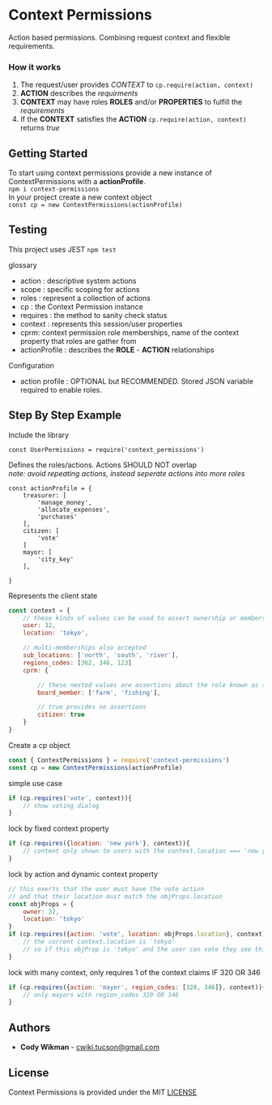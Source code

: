 # Context Permissions
Action based permissions. Combining request context and flexible requirements.

### How it works
1. The request/user provides *CONTEXT* to `cp.require(action, context)`
1. **ACTION** describes the *requirments*
1. **CONTEXT** may have roles **ROLES** and/or **PROPERTIES** to fulfill the *requirements*
1. If the **CONTEXT** satisfies the **ACTION** `cp.require(action, context)` returns *true*


## Getting Started
To start using context permissions provide a new instance of ContextPermissions with a **actionProfile**.  
`npm i context-permissions`  
In your project create a new context object   
`const cp = new ContextPermissions(actionProfile)`

## Testing
This project uses JEST `npm test`

glossary
* action : descriptive system actions
* scope : specific scoping for actions
* roles : represent a collection of actions
* cp : the Context Permission instance
* requires : the method to sanity check status
* context : represents this session/user properties
* cprm: context permission role memberships, name of the context property that roles are gather from
* actionProfile : describes the **ROLE** - **ACTION** relationships


Configuration
* action profile : OPTIONAL but RECOMMENDED. 
Stored JSON variable required to enable roles.

## Step By Step Example

Include the library
``` 
const UserPermissions = require('context_permissions')
```


Defines the roles/actions. Actions SHOULD NOT overlap  
*note: avoid repeating actions, instead seperate actions into more roles*
```
const actionProfile = {
    treasurer: [
        'manage_money',
        'allocate_expenses',
        'purchases'
    ],
    citizen: [
        'vote'
    ]
    mayor: [
        'city_key'
    ],
    
}
```

Represents the client state
```js
const context = {
    // these kinds of values can be used to assert ownership or membership to objects
    user: 32, 
    location: 'tokyo',

    // multi-memberships also accepted
    sub_locations: ['north', 'south', 'river'], 
    regions_codes: [362, 346, 123]
    cprm: {

        // these nexted values are assertions about the role known as scope
        board_member: ['farm', 'fishing'], 

        // true provides no assertions
        citizen: true
    }
}
```

Create a cp object
```js
const { ContextPermissions } = require('context-permissions')
const cp = new ContextPermissions(actionProfile)
```


simple use case
```js
if (cp.requires('vote', context)){
    // show voting dialog
}
```


lock by fixed context property
```js
if (cp.requires({location: 'new york'}, context)){
    // content only shown to users with the context.location === 'new york' 
}
```


lock by action and dynamic context property
```js
// this exerts that the user must have the vote action 
// and that their location must match the objProps.location
const objProps = {
    owner: 32, 
    location: 'tokyo'
}
if (cp.requires({action: 'vote', location: objProps.location}, context)){
    // the current context.location is 'tokyo'
    // so if this objProp is 'tokyo' and the user can vote they see this 
}
```



lock with many context, only requires 1 of the context claims IF 320 OR 346
```js
if (cp.requires({action: 'mayor', region_codes: [320, 346]}, context)){
    // only mayors with region_codes 320 OR 346
}
```

## Authors
* **Cody Wikman** - <cwiki.tucson@gmail.com>

## License
Context Permissions is provided under the MIT [LICENSE](LICENSE)
